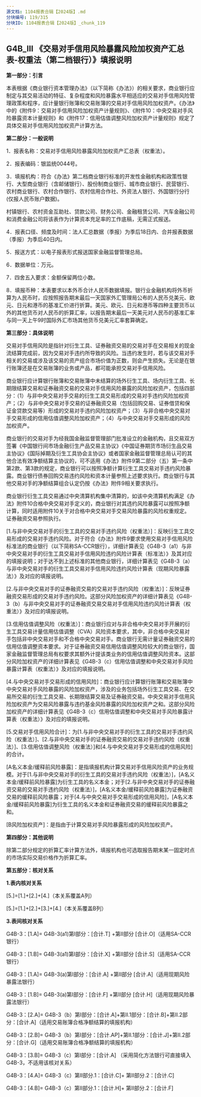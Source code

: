 ```yaml
---
源文档: 1104报表合辑【2024版】.md
分块编号: 119/315
分块ID: 1104报表合辑【2024版】_chunk_119
---
```


## G4B\_Ⅲ 《交易对手信用风险暴露风险加权资产汇总表-权重法（第二档银行）》填报说明

**第一部分：引言**

本表根据《商业银行资本管理办法》（以下简称《办法》）的相关要求，商业银行应制定与其交易活动的特征、复杂程度和风险暴露水平相适应的交易对手信用风险管理政策和程序，应计量银行账簿和交易账簿的交易对手信用风险加权资产。《办法》中的《附件9：交易对手信用风险加权资产计量规则》、《附件10：中央交易对手风险暴露资本计量规则》和《附件17：信用估值调整风险加权资产计量规则》规定了具体交易对手信用风险加权资产计算方法。

**第二部分：一般说明**

1．报表名称：交易对手信用风险暴露风险加权资产汇总表（权重法）。

2．报表编码：银监统0044号。

3．填报机构：符合《办法》第二档商业银行标准的开发性金融机构和政策性银行、大型商业银行（含邮储银行）、股份制商业银行、城市商业银行、民营银行、农村商业银行、农村合作银行、农村信用合作社、外资法人银行、外国银行分行(仅报人民币账户数据)。

村镇银行、农村资金互助社、贷款公司、财务公司、金融租赁公司、汽车金融公司和消费金融公司将该表作为计算资本充足率的工作底稿，无需正式报送。

4．报表口径、频度及时间：法人汇总数据（季报）为季后18日内、合并报表数据（季报）为季后40日内。

5．报送方式：以电子报表形式报送国家金融监督管理总局。

6．数据单位：万元。

7．四舍五入要求：金额保留两位小数。

8．填报币种：本表要求以本外币合计人民币数据填报。银行业金融机构将外币折算为人民币时，应按照报告期末最后一天国家外汇管理局公布的人民币兑美元、欧元、日元和港币的基准汇价进行折算。美元、欧元、日元和港币等四种主要货币以外的其他货币对人民币的折算汇率，以报告期末最后一天美元对人民币的基准汇率与同一天上午9时国际外汇市场其他货币兑美元汇率套算确定。

**第三部分：具体说明**

交易对手信用风险是指针对衍生工具、证券融资交易的交易对手在交易相关的现金流结算完成前，因为交易对手违约所导致的风险。当违约发生时，若与该交易对手相关的交易或涉及该交易的资产组合市场价值为正数，则会产生损失。无论是在银行账簿还是在交易账簿的业务或产品，都可能承担交易对手信用风险。

商业银行应计算银行账簿和交易账簿中未结算的场外衍生工具、场内衍生工具、长期限结算交易和证券融资交易的交易对手信用风险暴露的风险加权资产，包括四部分：（1）与非中央交易对手交易的衍生工具交易形成的交易对手违约风险加权资产；（2）与非中央交易对手交易的证券融资交易（包括回购交易、证券借贷和保证金贷款交易等）形成的交易对手违约风险加权资产；（3）与非合格中央交易对手交易形成的信用估值调整风险加权资产；（4）与中央交易对手交易形成的风险加权资产。

商业银行的交易对手为经我国金融监督管理部门批准设立的金融机构，且交易双方签署《中国银行间市场金融衍生产品交易主协议》《中国证券期货市场衍生品交易主协议》《国际掉期及衍生工具协会主协议》或者国家金融监督管理总局认可的其他合法有效净额结算主协议的，可不适用《办法》附件9第二部分（五）第一条中第2款、第3款的规定，商业银行可以按照净额计算衍生工具交易对手违约风险暴露。商业银行债券回购交易违约风险和资本计量参照上述要求执行。商业银行与其他交易对手的净额结算组合认定仍按《办法》附件9相关要求执行。

商业银行衍生工具交易通过中央清算机构集中清算的，如该中央清算机构满足《办法》附件10合格中央交易对手定义的，商业银行对其违约风险暴露可以按照净额计算，同时适用附件10关于对合格中央交易对手交易风险暴露的风险权重规定。证券融资交易参照执行。

[1.与非中央交易对手的衍生工具的交易对手违约风险（权重法）]：反映衍生工具交易形成的交易对手违约风险。对于符合《办法》附件9要求使用交易对手信用风险标准法的商业银行（以下简称SA-CCR银行），详细计算表见《G4B-3（a1）与非中央交易对手的衍生工具交易对手信用风险违约风险计算表（标准法）》及其对应的填报说明；对于达不到上述标准的其他商业银行，详细计算表见《G4B-3（a）与非中央交易对手的衍生工具交易对手信用风险违约风险计算表（现期风险暴露法）》及对应的填报说明。

[2.与非中央交易对手的证券融资交易的交易对手违约风险（权重法）]：反映证券融资交易形成的交易对手违约风险。这部分风险加权资产的详细计算表见《G4B-3（b）与非中央交易对手的证券融资交易交易对手信用风险违约风险计算表（权重法）》及对应的填报说明。

[3.信用估值调整风险（权重法）]：商业银行应对与非合格中央交易对手开展的衍生工具交易计量信用估值调整（CVA）风险资本要求，其中，非合格中央交易对手包括非中央交易对手和不合格中央交易对手。商业银行无需计量证券融资交易的信用估值调整资本要求。对于证券融资交易信用估值调整风险较大的商业银行，国家金融监督管理总局有权要求其额外计提该类业务的信用估值调整风险资本。这部分风险加权资产的详细计算表见《G4B-3（c）信用估值调整和中央交易对手风险暴露计算表（权重法）》及对应的填报说明。

[4.与中央交易对手交易形成的信用风险]：商业银行应计算银行账簿和交易账簿中中央交易对手风险暴露的风险加权资产，涉及的业务包括场外衍生工具交易、在交易所交易的衍生工具交易、长期限结算交易及证券融资交易。中央交易对手信用风险加权资产为交易风险暴露与违约基金风险暴露的风险加权资产之和。这部分风险加权资产的详细计算表见《G4B-3（c）信用估值调整和中央交易对手风险暴露计算表（权重法）》及对应的填报说明。

[5.交易对手信用风险合计]：为[1.与非中央交易对手的衍生工具的交易对手违约风险（权重法）]、[2.与非中央交易对手的证券融资交易的交易对手违约风险（权重法）]、[3.信用估值调整风险（权重法）]和[4.与中央交易对手交易形成的信用风险]的合计。

[A名义本金/缓释前风险暴露]：是指填报机构计算交易对手信用风险资产的业务规模。对于[1.与非中央交易对手的衍生工具的交易对手违约风险（权重法）]，[A名义本金/缓释前风险暴露]为衍生工具的名义本金；对于[2.与非中央交易对手的证券融资交易的交易对手违约风险（权重法）]，[A名义本金/缓释前风险暴露]为证券融资交易的缓释前风险暴露；对于[4.与中央交易对手交易形成的信用风险]，[A名义本金/缓释前风险暴露]为衍生工具的名义本金和证券融资交易的缓释前风险暴露之和。

[B风险加权资产]：是指由于计算交易对手风险暴露形成的风险加权资产。

**第四部分：其他说明**

除第二部分规定的折算汇率计算方法外，填报机构也可选取报告期末某一固定时点的市场实际交易价格作为折算汇率。

**第五部分：核对关系**

**1.表内核对关系**

[5.]=[1.]+[2.]+[4.]（本关系覆盖A列）

[5.]=[1.]+[2.]+[3.]+[4.]（本关系覆盖B列）

**3.表间核对关系**

G4B-3：[1.A]= G4B-3(a1)第Ⅰ部分：[合计.T] +第Ⅱ部分 [合计.O]（适用SA-CCR银行）

G4B-3：[1.B]= G4B-3(a1)第Ⅰ部分：[合计.X] +第Ⅱ部分 [合计.S]（适用SA-CCR银行）

G4B-3：[1.A]= G4B-3(a)第Ⅰ部分：[合计.A] +第Ⅱ部分 [合计.A]（适用现期风险暴露法银行）

G4B-3：[1.B]= G4B-3(a)第Ⅰ部分：[合计.F] +第Ⅱ部分 [合计.H]（适用现期风险暴露法银行）

G4B-3：[2.A]= G4B-3（b）第Ⅰ部分：[合计.A]+第Ⅱ.1部分：[合计.B]+第Ⅱ.2部分：[合计.A]（适用交易账簿合格净额结算的填报机构）

G4B-3：[2.B]= G4B-3（b）第Ⅰ部分：[合计.AP]+第Ⅱ.1部分：[合计.J]+第Ⅱ.2部分：[合计.G]（适用交易账簿合格净额结算的填报机构）

G4B-3：[3.B]= G4B-3（c）第Ⅰ部分：[合计.A] （采用简化方法银行可直接填入G4B-3，不适用该核对关系）

G4B-3：[4.A]= G4B-3（c）第II部分.1：[合计.C]+ 第II部分.2：[合计.C]

G4B-3：[4.B]= G4B-3（c）第II部分.1：[合计.H]+ 第II部分.2：[合计.F]

